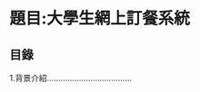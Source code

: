 # 題目:大學生網上訂餐系統

##                                                   目錄

1.背景介紹.....................................
